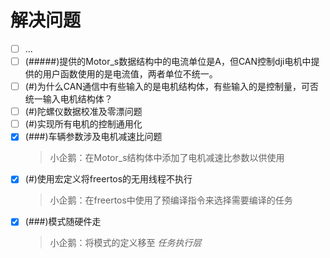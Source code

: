 # 解决问题

- [ ] ...
- [ ] (#####)提供的Motor_s数据结构中的电流单位是A，但CAN控制dji电机中提供的用户函数使用的是电流值，两者单位不统一。
- [ ] (#)为什么CAN通信中有些输入的是电机结构体，有些输入的是控制量，可否统一输入电机结构体？
- [ ] (#)陀螺仪数据校准及零漂问题
- [ ] (#)实现所有电机的控制通用化
- [x] (###)车辆参数涉及电机减速比问题
    > 小企鹅：在Motor_s结构体中添加了电机减速比参数以供使用
- [x] (#)使用宏定义将freertos的无用线程不执行
    > 小企鹅：在freertos中使用了预编译指令来选择需要编译的任务
- [x] (###)模式随硬件走
    > 小企鹅：将模式的定义移至 *任务执行层*

